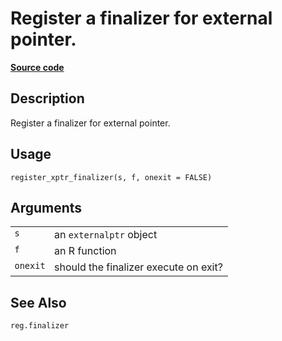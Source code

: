 

# Register a finalizer for external pointer.

[**Source code**](https://github.com/eddelbuettel/xptr//tree/master/R/#L)

## Description

Register a finalizer for external pointer.

## Usage

<pre><code class='language-R'>register_xptr_finalizer(s, f, onexit = FALSE)
</code></pre>

## Arguments

<table role="presentation">
<tr>
<td style="white-space: nowrap; font-family: monospace; vertical-align: top">
<code id="s">s</code>
</td>
<td>
an <code>externalptr</code> object
</td>
</tr>
<tr>
<td style="white-space: nowrap; font-family: monospace; vertical-align: top">
<code id="f">f</code>
</td>
<td>
an R function
</td>
</tr>
<tr>
<td style="white-space: nowrap; font-family: monospace; vertical-align: top">
<code id="onexit">onexit</code>
</td>
<td>
should the finalizer execute on exit?
</td>
</tr>
</table>

## See Also

<code>reg.finalizer</code>
